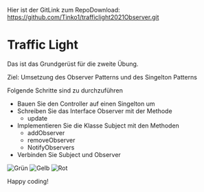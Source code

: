 Hier ist der GitLink zum RepoDownload: https://github.com/Tinko1/trafficlight2021Observer.git


# Traffic Light

Das ist das Grundgerüst für die zweite Übung.

Ziel: Umsetzung des Observer Patterns und des Singelton Patterns

Folgende Schritte sind zu durchzuführen

* Bauen Sie den Controller auf einen Singelton um
* Schreiben Sie das Interface Observer mit der Methode
    * update  
* Implementieren Sie die Klasse Subject mit den Methoden
    * addObserver
    * removeObserver
    * NotifyObservers
* Verbinden Sie Subject und Observer

![Grün](/pics/greenLight.png)
![Gelb](/pics/yellowLight.png)
![Rot](/pics/redLight.png)

Happy coding!



 
